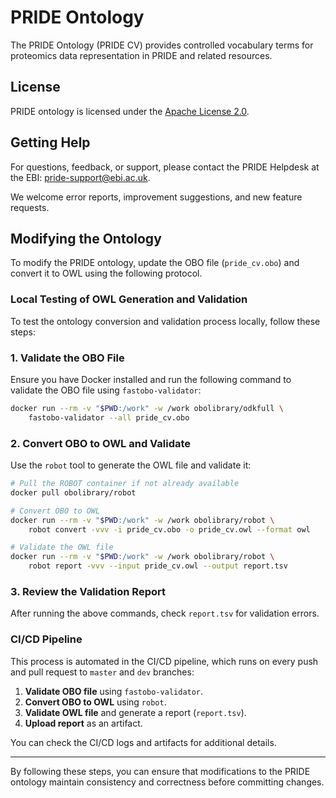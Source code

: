 # PRIDE Ontology

The PRIDE Ontology (PRIDE CV) provides controlled vocabulary terms for proteomics data representation in PRIDE and related resources.

## License

PRIDE ontology is licensed under the [Apache License 2.0](http://www.apache.org/licenses/LICENSE-2.0.txt).

## Getting Help

For questions, feedback, or support, please contact the PRIDE Helpdesk at the EBI: [pride-support@ebi.ac.uk](mailto:pride-support@ebi.ac.uk).

We welcome error reports, improvement suggestions, and new feature requests.

## Modifying the Ontology

To modify the PRIDE ontology, update the OBO file (`pride_cv.obo`) and convert it to OWL using the following protocol.

### Local Testing of OWL Generation and Validation

To test the ontology conversion and validation process locally, follow these steps:

### 1. Validate the OBO File

Ensure you have Docker installed and run the following command to validate the OBO file using `fastobo-validator`:

```sh
docker run --rm -v "$PWD:/work" -w /work obolibrary/odkfull \
    fastobo-validator --all pride_cv.obo
```

### 2. Convert OBO to OWL and Validate

Use the `robot` tool to generate the OWL file and validate it:

```sh
# Pull the ROBOT container if not already available
docker pull obolibrary/robot

# Convert OBO to OWL
docker run --rm -v "$PWD:/work" -w /work obolibrary/robot \
    robot convert -vvv -i pride_cv.obo -o pride_cv.owl --format owl

# Validate the OWL file
docker run --rm -v "$PWD:/work" -w /work obolibrary/robot \
    robot report -vvv --input pride_cv.owl --output report.tsv
```

### 3. Review the Validation Report

After running the above commands, check `report.tsv` for validation errors.

### CI/CD Pipeline

This process is automated in the CI/CD pipeline, which runs on every push and pull request to `master` and `dev` branches:

1. **Validate OBO file** using `fastobo-validator`.
2. **Convert OBO to OWL** using `robot`.
3. **Validate OWL file** and generate a report (`report.tsv`).
4. **Upload report** as an artifact.

You can check the CI/CD logs and artifacts for additional details.

---

By following these steps, you can ensure that modifications to the PRIDE ontology maintain consistency and correctness before committing changes.
